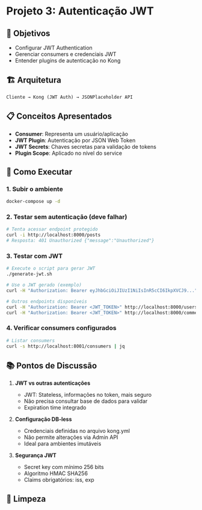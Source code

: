 # Projeto 3: Autenticação JWT

## 🎯 Objetivos
- Configurar JWT Authentication
- Gerenciar consumers e credenciais JWT
- Entender plugins de autenticação no Kong

## 🏗️ Arquitetura
```
Cliente → Kong (JWT Auth) → JSONPlaceholder API
```

## 📋 Conceitos Apresentados
- **Consumer**: Representa um usuário/aplicação
- **JWT Plugin**: Autenticação por JSON Web Token
- **JWT Secrets**: Chaves secretas para validação de tokens
- **Plugin Scope**: Aplicado no nível do service

## 🚀 Como Executar

### 1. Subir o ambiente
```bash
docker-compose up -d
```

### 2. Testar sem autenticação (deve falhar)

```bash
# Tenta acessar endpoint protegido
curl -i http://localhost:8000/posts
# Resposta: 401 Unauthorized {"message":"Unauthorized"}
```

### 3. Testar com JWT

```bash
# Execute o script para gerar JWT
./generate-jwt.sh

# Use o JWT gerado (exemplo)
curl -H "Authorization: Bearer eyJhbGciOiJIUzI1NiIsInR5cCI6IkpXVCJ9..." http://localhost:8000/posts

# Outros endpoints disponíveis
curl -H "Authorization: Bearer <JWT_TOKEN>" http://localhost:8000/users
curl -H "Authorization: Bearer <JWT_TOKEN>" http://localhost:8000/comments
```

### 4. Verificar consumers configurados

```bash
# Listar consumers
curl -s http://localhost:8001/consumers | jq
```

## 📚 Pontos de Discussão

1. **JWT vs outras autenticações**
   - JWT: Stateless, informações no token, mais seguro
   - Não precisa consultar base de dados para validar
   - Expiration time integrado

2. **Configuração DB-less**
   - Credenciais definidas no arquivo kong.yml
   - Não permite alterações via Admin API
   - Ideal para ambientes imutáveis

3. **Segurança JWT**
   - Secret key com mínimo 256 bits
   - Algoritmo HMAC SHA256
   - Claims obrigatórios: iss, exp

## 🧹 Limpeza

```bash
